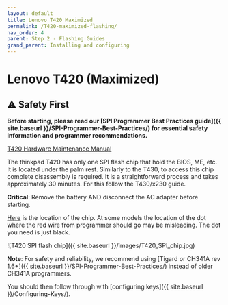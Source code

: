 ```yaml
---
layout: default
title: Lenovo T420 Maximized
permalink: /T420-maximized-flashing/
nav_order: 4
parent: Step 2 - Flashing Guides
grand_parent: Installing and configuring
---
```


Lenovo T420 (Maximized)
===

## ⚠️ Safety First

**Before starting, please read our [SPI Programmer Best Practices guide]({{ site.baseurl }}/SPI-Programmer-Best-Practices/) for essential safety information and programmer recommendations.**

[T420 Hardware Maintenance Manual](https://download.lenovo.com/pccbbs/mobiles_pdf/t420_and_t420i_ug_en.pdf)  

The thinkpad T420 has only one SPI flash chip that hold the BIOS, ME, etc. It is located under the palm rest. Similarly to the T430, to access this chip complete disassembly is required. It is a straightforward process and takes approximately 30 minutes. For this follow the T430/x230 guide. 

**Critical**: Remove the battery AND disconnect the AC adapter before starting.

[Here](https://www.coreboot.org/Board:lenovo/t420) is the location of the chip. At some models the location of the dot where the red wire from programmer should go may be misleading. The dot you need is just black.

![T420 SPI flash chip]({{ site.baseurl }}/images/T420_SPI_chip.jpg)

**Note**: For safety and reliability, we recommend using [Tigard or CH341A rev 1.6+]({{ site.baseurl }}/SPI-Programmer-Best-Practices/) instead of older CH341A programmers.

You should then follow through with [configuring keys]({{ site.baseurl }}/Configuring-Keys/).
